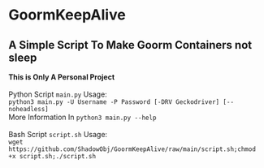 # GoormKeepAlive
## A Simple Script To Make Goorm Containers not sleep
**This is Only A Personal Project** <br/><br/>
Python Script `main.py` Usage:<br/>
`python3 main.py -U Username -P Password [-DRV Geckodriver] [--noheadless]`<br/>
More Information In `python3 main.py --help`<br/><br/>
Bash Script `script.sh` Usage:<br/>
`wget https://github.com/ShadowObj/GoormKeepAlive/raw/main/script.sh;chmod +x script.sh;./script.sh`
